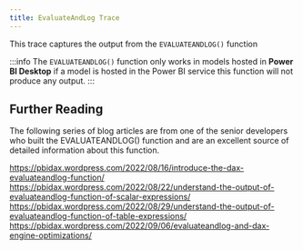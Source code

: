 ```yaml
---
title: EvaluateAndLog Trace
---
```


This trace captures the output from the `EVALUATEANDLOG()` function

:::info
The `EVALUATEANDLOG()` function only works in models hosted in **Power BI Desktop** if a model is hosted in the Power BI service this function will not produce any output.
:::

## Further Reading

The following series of blog articles are from one of the senior developers who built the EVALUATEANDLOG() function and are an excellent source of detailed information about this function.

https://pbidax.wordpress.com/2022/08/16/introduce-the-dax-evaluateandlog-function/
https://pbidax.wordpress.com/2022/08/22/understand-the-output-of-evaluateandlog-function-of-scalar-expressions/
https://pbidax.wordpress.com/2022/08/29/understand-the-output-of-evaluateandlog-function-of-table-expressions/
https://pbidax.wordpress.com/2022/09/06/evaluateandlog-and-dax-engine-optimizations/